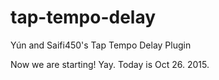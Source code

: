 # tap-tempo-delay
Yún and Saifi450's Tap Tempo Delay Plugin 

Now we are starting! Yay. Today is Oct 26. 2015.
